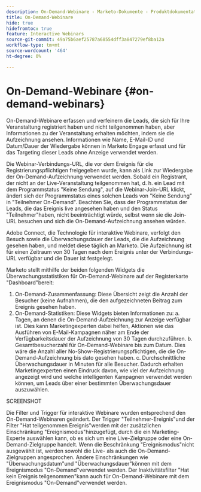 ```yaml
---
description: On-Demand-Webinare - Marketo-Dokumente - Produktdokumentation
title: On-Demand-Webinare
hide: true
hidefromtoc: true
feature: Interactive Webinars
source-git-commit: 49a75b6aef25787a68554dff3a847279ef8ba12a
workflow-type: tm+mt
source-wordcount: '464'
ht-degree: 0%

---
```


# On-Demand-Webinare {#on-demand-webinars}

On-Demand-Webinare erfassen und verfeinern die Leads, die sich für Ihre Veranstaltung registriert haben und nicht teilgenommen haben, aber Informationen zu der Veranstaltung erhalten möchten, indem sie die Aufzeichnung ansehen. Informationen wie Name, E-Mail-ID und Datum/Dauer der Wiedergabe können in Marketo Engage erfasst und für das Targeting dieser Leads ohne Anzeige verwendet werden.

Die Webinar-Verbindungs-URL, die vor dem Ereignis für die Registrierungspflichtigen freigegeben wurde, kann als Link zur Wiedergabe der On-Demand-Aufzeichnung verwendet werden. Sobald ein Registrant, der nicht an der Live-Veranstaltung teilgenommen hat, d. h. ein Lead mit dem Programmstatus &quot;Keine Sendung&quot;, auf die Webinar-Join-URL klickt, ändert sich der Programmstatus eines solchen Leads von &quot;Keine Sendung&quot; in &quot;Teilnehmer On-Demand&quot;. Beachten Sie, dass der Programmstatus der Leads, die das Ereignis live angesehen haben und den Status &quot;Teilnehmer&quot;haben, nicht beeinträchtigt würde, selbst wenn sie die Join-URL besuchen und sich die On-Demand-Aufzeichnung ansehen würden.

Adobe Connect, die Technologie für interaktive Webinare, verfolgt den Besuch sowie die Überwachungsdauer der Leads, die die Aufzeichnung gesehen haben, und meldet diese täglich an Marketo. Die Aufzeichnung ist für einen Zeitraum von 30 Tagen nach dem Ereignis unter der Verbindungs-URL verfügbar und die Dauer ist festgelegt.

Marketo stellt mithilfe der beiden folgenden Widgets die Überwachungsstatistiken für On-Demand-Webinare auf der Registerkarte &quot;Dashboard&quot;bereit:
1. On-Demand-Zusammenfassung: Diese Übersicht zeigt die Anzahl der Besucher (keine Aufnahmen), die den aufgezeichneten Beitrag zum Ereignis gesehen haben.
2. On-Demand-Statistiken: Diese Widgets bieten Informationen zu: a. Tagen, an denen die On-Demand-Aufzeichnung zur Anzeige verfügbar ist. Dies kann Marketingexperten dabei helfen, Aktionen wie das Ausführen von E-Mail-Kampagnen näher am Ende der Verfügbarkeitsdauer der Aufzeichnung von 30 Tagen durchzuführen.
b. Gesamtbesucherzahl für On-Demand-Webinare bis zum Datum. Dies wäre die Anzahl aller No-Show-Registrierungspflichtigen, die die On-Demand-Aufzeichnung bis dato gesehen haben.
c. Durchschnittliche Überwachungsdauer in Minuten für alle Besucher. Dadurch erhalten Marketingexperten einen Eindruck davon, wie viel der Aufzeichnung angezeigt wird und welche intelligenten Kampagnen verwendet werden können, um Leads über einer bestimmten Überwachungsdauer auszuwählen.

SCREENSHOT

Die Filter und Trigger für interaktive Webinare wurden entsprechend den On-Demand-Webinaren geändert. Der Trigger &quot;Teilnehmer-Ereignis&quot;und der Filter &quot;Hat teilgenommen Ereignis&quot;werden mit der zusätzlichen Einschränkung &quot;Ereignismodus&quot;hinzugefügt, durch die ein Marketing-Experte auswählen kann, ob es sich um eine Live-Zielgruppe oder eine On-Demand-Zielgruppe handelt. Wenn die Beschränkung &quot;Ereignismodus&quot;nicht ausgewählt ist, werden sowohl die Live- als auch die On-Demand-Zielgruppen angesprochen. Andere Einschränkungen wie &quot;Überwachungsdatum&quot;und &quot;Überwachungsdauer&quot;können mit dem Ereignismodus &quot;On-Demand&quot;verwendet werden. Der Inaktivitätsfilter &quot;Hat kein Ereignis teilgenommen&quot;kann auch für On-Demand-Webinare mit dem Ereignismodus &quot;On-Demand&quot;verwendet werden.
